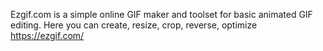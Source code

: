 Ezgif.com is a simple online GIF maker and toolset for basic animated GIF editing. Here you can create, resize, crop, reverse, optimize
https://ezgif.com/
